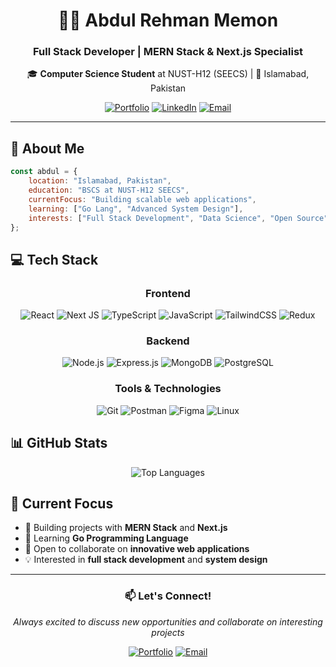 <div align="center">

# 👨‍💻 Abdul Rehman Memon

### Full Stack Developer | MERN Stack & Next.js Specialist

🎓 **Computer Science Student** at NUST-H12 (SEECS) | 📍 Islamabad, Pakistan

[![Portfolio](https://img.shields.io/badge/Portfolio-Visit%20Now-blue?style=for-the-badge&logo=vercel)](https://portfolio-website-arm.vercel.app)
[![LinkedIn](https://img.shields.io/badge/LinkedIn-Connect-0077B5?style=for-the-badge&logo=linkedin)](https://linkedin.com/in/abdul-rehman-memon-9a908924b)
[![Email](https://img.shields.io/badge/Email-Contact-red?style=for-the-badge&logo=gmail)](mailto:amemon.bscs22seecs@seecs.edu.pk)

</div>

---

## 🚀 About Me

```javascript
const abdul = {
    location: "Islamabad, Pakistan",
    education: "BSCS at NUST-H12 SEECS",
    currentFocus: "Building scalable web applications",
    learning: ["Go Lang", "Advanced System Design"],
    interests: ["Full Stack Development", "Data Science", "Open Source"]
};
```

## 💻 Tech Stack

<div align="center">

### Frontend
![React](https://img.shields.io/badge/React-20232A?style=for-the-badge&logo=react&logoColor=61DAFB)
![Next JS](https://img.shields.io/badge/Next-black?style=for-the-badge&logo=next.js&logoColor=white)
![TypeScript](https://img.shields.io/badge/TypeScript-007ACC?style=for-the-badge&logo=typescript&logoColor=white)
![JavaScript](https://img.shields.io/badge/JavaScript-F7DF1E?style=for-the-badge&logo=javascript&logoColor=black)
![TailwindCSS](https://img.shields.io/badge/Tailwind_CSS-38B2AC?style=for-the-badge&logo=tailwind-css&logoColor=white)
![Redux](https://img.shields.io/badge/Redux-593D88?style=for-the-badge&logo=redux&logoColor=white)

### Backend
![Node.js](https://img.shields.io/badge/Node.js-43853D?style=for-the-badge&logo=node.js&logoColor=white)
![Express.js](https://img.shields.io/badge/Express.js-404D59?style=for-the-badge)
![MongoDB](https://img.shields.io/badge/MongoDB-4EA94B?style=for-the-badge&logo=mongodb&logoColor=white)
![PostgreSQL](https://img.shields.io/badge/PostgreSQL-316192?style=for-the-badge&logo=postgresql&logoColor=white)

### Tools & Technologies
![Git](https://img.shields.io/badge/Git-F05032?style=for-the-badge&logo=git&logoColor=white)
![Postman](https://img.shields.io/badge/Postman-FF6C37?style=for-the-badge&logo=postman&logoColor=white)
![Figma](https://img.shields.io/badge/Figma-F24E1E?style=for-the-badge&logo=figma&logoColor=white)
![Linux](https://img.shields.io/badge/Linux-FCC624?style=for-the-badge&logo=linux&logoColor=black)

</div>

## 📊 GitHub Stats

<div align="center">
  <img src="https://github-readme-stats.vercel.app/api/top-langs?username=abdrehman6224&show_icons=true&locale=en&layout=compact&theme=tokyonight" alt="Top Languages" />
</div>

## 🎯 Current Focus

- 🔭 Building projects with **MERN Stack** and **Next.js**
- 🌱 Learning **Go Programming Language**
- 👯 Open to collaborate on **innovative web applications**
- 💡 Interested in **full stack development** and **system design**

---

<div align="center">

### 📫 Let's Connect!

*Always excited to discuss new opportunities and collaborate on interesting projects*

[![Portfolio](https://img.shields.io/badge/🌐_Portfolio-Visit-blue?style=flat-square)](https://portfolio-website-arm.vercel.app)
[![Email](https://img.shields.io/badge/📧_Email-Contact-red?style=flat-square)](mailto:amemon.bscs22seecs@seecs.edu.pk)

</div>
